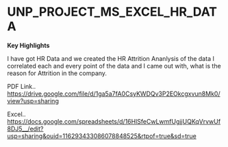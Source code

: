 # UNP_PROJECT_MS_EXCEL_HR_DATA

**Key Highlights**


I have got HR Data and we created the HR Attrition Ananlysis of the data
I correlated each and every point of the data and I came out with, what is the reason for Attrition in the company.


PDF Link.. https://drive.google.com/file/d/1ga5a7fA0CsyKWDQv3P2EOkcgxvun8Mk0/view?usp=sharing


Excel.. https://docs.google.com/spreadsheets/d/16HlSfeCwLwmfUgjjUQKqVrvwUf8DJ5__/edit?usp=sharing&ouid=116293433086078848525&rtpof=true&sd=true


